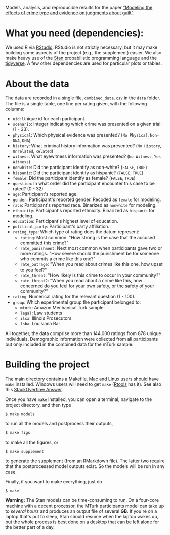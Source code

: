 Models, analysis, and reproducible results for the paper ["Modeling the effects of crime type and evidence on judgments about guilt"](https://link.tbd).

# What you need (dependencies):
We used R via [RStudio](https://www.rstudio.com/). RStudio is not strictly necessary, but it may make building some aspects of the project (e.g., the supplement) easier. We also make heavy use of the [Stan](http://mc-stan.org/) probabilistic programming language and the [tidyverse](https://tidyverse.tidyverse.org/index.html). A few other dependencies are used for particular plots or tables.

# About the data
The data are recorded in a single file, `combined_data.csv` in the `data` folder. The file is a single table, one line per rating given, with the following columns:
- `uid`: Unique id for each participant.
- `scenario`: Integer indicating which crime was presented on a given trial: (1 - 33).
- `physical`: Which physical evidence was presented? (`No Physical`, `Non-DNA`, `DNA`)
- `history`: What criminal history information was presented? (`No History`, `Unrelated`, `Related`)
- `witness`: What eyewitness information was presented? (`No Witness`, `Yes Witness`)
- `nonwhite`: Did the participant identify as non-white? (`FALSE`, `TRUE`)
- `hispanic`: Did the participant identify as hispanic? (`FALSE`, `TRUE`)
- `female`: Did the participant identify as female? (`FALSE`, `TRUE`)
- `question`: In what order did the participant encounter this case to be rated? (0 - 32)
- `age`: Participant's reported age.
- `gender`: Participant's reported gender. Recoded as `female` for modeling.
- `race`: Participant's reported race. Binarized as `nonwhite` for modeling.
- `ethnicity`: Participant's reported ethnicity. Binarized as `hispanic` for modeling.
- `education`: Participant's highest level of education.
- `political_party`: Participant's party affiliation.
- `rating_type`: Which type of rating does the datum represent:
  - `rating`: Most common. "How strong is the case that the accused committed this crime?"
  - `rate_punishment`: Next most common when participants gave two or more ratings. "How severe should the punishment be for someone who commits a crime like this one?"
  - `rate_outrage`: "When you read about crimes like this one, how upset to you feel?"
  - `rate_threat`: "How likely is this crime to occur in your community?"
  - `rate_threat2`: "When you read about a crime like this, how concerned do you feel for your own safety, or the safety of your community?"
- `rating`: Numerical rating for the relevant question (1 - 100).
- `group`: Which experimental group the participant belonged to:
  - `mturk`: Amazon Mechanical Turk sample.
  - `legal`: Law students
  - `ilsa`: Illinois Prosecutors
  - `lsba`: Louisiana Bar

All together, the data comprise more than 144,000 ratings from 878 unique individuals. Demographic information were collected from all participants but only included in the combined data for the mTurk sample.

# Building the project
The main directory contains a Makefile. Mac and Linux users should have `make` installed. Windows users will need to get `make` ([Rtools](https://cran.r-project.org/bin/windows/Rtools/) has it). See also this [StackOverflow Answer](https://stackoverflow.com/questions/33608345/how-to-execute-a-makefile-from-r).

Once you have `make` installed, you can open a terminal, navigate to the project directory, and then type
```shell
$ make models
```
to run all the models and postprocess their outputs,
```shell
$ make figs
```
to make all the figures,
or
```shell
$ make supplement
```
to generate the supplement (from an RMarkdown file). The latter two require that the postprocessed model outputs exist. So the models will be run in any case.

Finally, if you want to make everything, just do
```shell
$ make
```

**Warning:** The Stan models can be time-consuming to run. On a four-core machine with a decent processor, the MTurk participants model can take up to *several hours* and produces an output file of several **GB**. If you're on a laptop that's put to sleep, Stan should resume when the laptop wakes up, but the whole process is best done on a desktop that can be left alone for the better part of a day.
